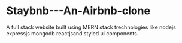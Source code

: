 # Staybnb---An-Airbnb-clone
A full stack website built using MERN stack trechnologies like nodejs expressjs mongodb reactjsand styled ui components.
